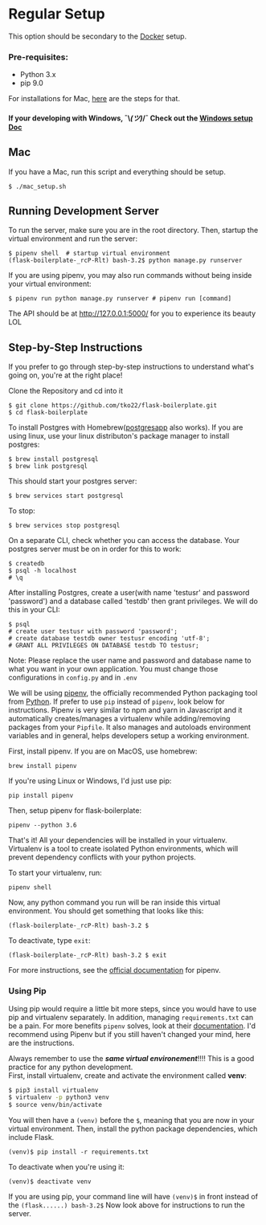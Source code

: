 # Regular Setup 
This option should be secondary to the <a href='./docs/docker.md'>Docker</a> setup. 
### Pre-requisites:
- Python 3.x
- pip 9.0

For installations for Mac, [here](https://github.com/hack4impact-uiuc/wiki/wiki/Mac-Setup) are the steps for that.

#### If your developing with Windows, ¯\\_(ツ)_/¯  Check out the <a href='./WSL-setup.md'>Windows setup Doc</a>

## Mac
If you have a Mac, run this script and everything should be setup. 
```
$ ./mac_setup.sh
```
## Running Development Server
To run the server, make sure you are in the root directory. Then, startup the virtual environment and run the server:
```
$ pipenv shell  # startup virtual environment
(flask-boilerplate-_rcP-Rlt) bash-3.2$ python manage.py runserver
```
If you are using pipenv, you may also run commands without being inside your virtual environment:
```
$ pipenv run python manage.py runserver # pipenv run [command]
```
The API should be at http://127.0.0.1:5000/ for you to experience its beauty LOL

## Step-by-Step Instructions
If you prefer to go through step-by-step instructions to understand what's going on, you're at the right place!

Clone the Repository and cd into it
```
$ git clone https://github.com/tko22/flask-boilerplate.git
$ cd flask-boilerplate
```
To install Postgres with Homebrew([postgresapp](http://postgresapp.com/) also works). If you are using linux, use your linux distributon's package manager to install postgres:
```
$ brew install postgresql
$ brew link postgresql
```
This should start your postgres server:
```
$ brew services start postgresql
```
To stop:
```
$ brew services stop postgresql
```
On a separate CLI, check whether you can access the database. Your postgres server must be on in order for this to work:
```
$ createdb
$ psql -h localhost
# \q
```
After installing Postgres, create a user(with name 'testusr' and password 'password') and a database called 'testdb' then grant privileges. We will do this in your CLI:
```
$ psql
# create user testusr with password 'password';
# create database testdb owner testusr encoding 'utf-8';
# GRANT ALL PRIVILEGES ON DATABASE testdb TO testusr;
```
Note: Please replace the user name and password and database name to what you want in your own application. You must change those configurations in ```config.py``` and in ```.env```

We will be using [pipenv](https://docs.pipenv.org/), the officially recommended Python packaging tool from [Python](https://packaging.python.org/tutorials/managing-dependencies/#managing-dependencies). If prefer to use `pip` instead of `pipenv`, look below for instructions. Pipenv is very similar to npm and yarn in Javascript and it automatically creates/manages a virtualenv while adding/removing packages from your `Pipfile`. It also manages and autoloads environment variables and in general, helps developers setup a working environment. 

First, install pipenv. If you are on MacOS, use homebrew:
```
brew install pipenv
```
If you're using Linux or Windows, I'd just use pip:
```
pip install pipenv
```

Then, setup pipenv for flask-boilerplate:
```
pipenv --python 3.6
```
That's it! All your dependencies will be installed in your virtualenv. Virtualenv is a tool to create isolated Python environments, which will prevent dependency conflicts with your python projects.

To start your virtualenv, run:
```
pipenv shell
```
Now, any python command you run will be ran inside this virtual environment. You should get something that looks like this:
```
(flask-boilerplate-_rcP-Rlt) bash-3.2 $
```
To deactivate, type `exit`:
```
(flask-boilerplate-_rcP-Rlt) bash-3.2 $ exit
```
For more instructions, see the [official documentation](https://docs.pipenv.org) for pipenv.
### Using Pip
Using pip would require a little bit more steps, since you would have to use pip and virtualenv separately. In addition, managing `requirements.txt` can be a pain. For more benefits `pipenv` solves, look at their [documentation](https://docs.pipenv.org/). I'd recommend using Pipenv but if you still haven't changed your mind, here are the instructions. 

Always remember to use the ***same virtual environement***!!!! This is a good practice for any python development. <br>
First, install virtualenv, create and activate the environment called **venv**:
```bash
$ pip3 install virtualenv
$ virtualenv -p python3 venv
$ source venv/bin/activate
```
You will then have a ```(venv)``` before the ```$```, meaning that you are now in your virtual environment. Then, install the python package dependencies, which include Flask.
```
(venv)$ pip install -r requirements.txt
```
To deactivate when you're using it:
```
(venv)$ deactivate venv
```
If you are using pip, your command line will have `(venv)$` in front instead of the `(flask......) bash-3.2$` Now look above for instructions to run the server.
